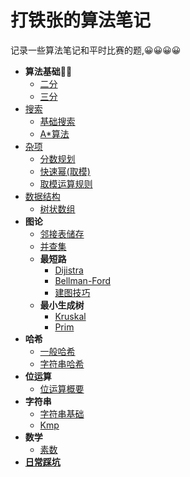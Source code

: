 # 打铁张的算法笔记
记录一些算法笔记和平时比赛的题,😀😀😀😀
- **算法基础🐱‍👓**
    - [二分](./基础.md#二分_Binary_Search)
    - [三分](./基础.md#三分)
- [搜索](./搜索.md)
    - [基础搜索](./搜索.md#基础搜搜)
    - [A*算法](./搜索.md#A*算法)
- [杂项](./杂项.md)
    - [分数规划](./杂项.md#分数规划)
    - [快速幂(取模)](./杂项.md#快速幂)
    - [取模运算规则](./杂项.md#取模运算规则)
- [数据结构](./数据结构.md)
    - [树状数组](./数据结构.md#树状数组)
- **图论**
    - [邻接表储存](./图论.md#邻接表储存)
    - [并查集](./生成树.md#并查集)
    - **最短路**
        - [Dijistra](./最短路.md#Dijkstra)
        - [Bellman-Ford](./最短路.md#Bellman-Ford)
        - [建图技巧](./最短路.md#建图技巧)
    - **最小生成树**
        - [Kruskal](./生成树.md#Kruskal)
        - [Prim](./生成树.md#Prim)
- **哈希**
    - [一般哈希]()
    - [字符串哈希](./字符串.md#字符串哈希)
- **位运算**
    - [位运算概要](./位运算.md#位运算概要)
- **字符串**
    - [字符串基础](./字符串.md#字符串基础)
    - [Kmp](./字符串.md#KMP算法)
- **数学**
    - [素数](./数学.md#素数(质数))
- **[日常踩坑](./日常踩坑记录.md#日常踩坑记录)**
